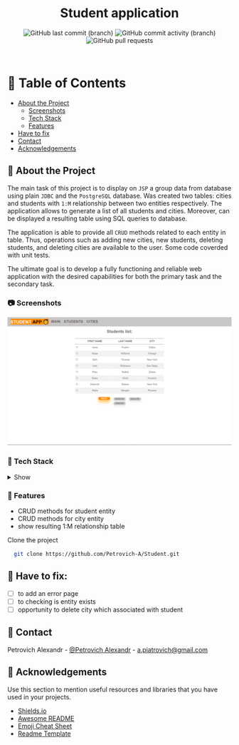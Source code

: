 <div align="center">
  <h1>Student application</h1>
<!-- Badges -->
<p>
  <a>
<img alt="GitHub last commit (branch)" src="https://img.shields.io/github/last-commit/Petrovich-A/Student/develop?style=for-the-badge">
  </a>
<a>
<img alt="GitHub commit activity (branch)" src="https://img.shields.io/github/commit-activity/m/Petrovich-A/Student/develop?style=for-the-badge">
</a>
<a>
<img alt="GitHub pull requests" src="https://img.shields.io/github/issues-pr/Petrovich-A/Student?style=for-the-badge">
</a>
</p>
</div>

<br />

<!-- Table of Contents -->

# :notebook_with_decorative_cover: Table of Contents

- [About the Project](#star2-about-the-project)
    * [Screenshots](#camera-screenshots)
    * [Tech Stack](#space_invader-tech-stack)
    * [Features](#dart-features)
- [Have to fix](#compass-have-to-fix)
- [Contact](#handshake-contact)
- [Acknowledgements](#gem-acknowledgements)

<!-- About the Project -->

## :star2: About the Project

<!-- Screenshots -->

The main task of this project is to display on `JSP` a group data from database using plain `JDBC` and the `PostgreSQL`
database.
Was created two tables: cities and students with `1:M` relationship between two entities respectively. The application
allows
to generate a list of all students and cities. Moreover, can be displayed a resulting table using SQL queries to
database.

The application is able to provide all `CRUD` methods related to each entity in table. Thus, operations such as adding
new cities,
new students, deleting students, and deleting cities are available to the user. Some code coverded with unit tests.

The ultimate goal is to develop a fully functioning and reliable web application with the desired capabilities for both
the primary task and the secondary task.

### :camera: Screenshots

<div align="center"> 
<img src="https://github.com/Petrovich-A/Student/blob/develop/main_page.png" alt="Alt text" title="Optional title">
</div>

<!-- TechStack -->

### :space_invader: Tech Stack

<details>
  <summary>Show</summary>
  <ul>
    <li><a>Java 1.8.0_282</a></li>
    <li><a>Tomcat 9.0.73</a></li>
    <li><a>Maven 3.8.1</a></li>
    <li><a>PostgreSQL 15.1</a></li>
  </ul>
</details>

<!-- Features -->

### :dart: Features

- CRUD methods for student entity
- CRUD methods for city entity
- show resulting 1:M relationship table

Clone the project

```bash
  git clone https://github.com/Petrovich-A/Student.git
```

<!-- Roadmap -->

## :compass: Have to fix:

* [ ] to add an error page
* [ ] to checking is entity exists
* [ ] opportunity to delete city which associated with student

## :handshake: Contact

Petrovich Alexandr - [@Petrovich Alexandr](https://www.linkedin.com/in/alexandr-petrovich/) - a.piatrovich@gmail.com

<!-- Acknowledgments -->

## :gem: Acknowledgements

Use this section to mention useful resources and libraries that you have used in your projects.

- [Shields.io](https://shields.io/)
- [Awesome README](https://github.com/matiassingers/awesome-readme)
- [Emoji Cheat Sheet](https://github.com/ikatyang/emoji-cheat-sheet/blob/master/README.md#travel--places)
- [Readme Template](https://github.com/othneildrew/Best-README-Template)